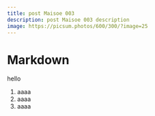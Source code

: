 ```yaml
---
title: post Maisoe 003
description: post Maisoe 003 description
image: https://picsum.photos/600/300/?image=25
---
```


# Markdown

hello

1. aaaa
1. aaaa
1. aaaa